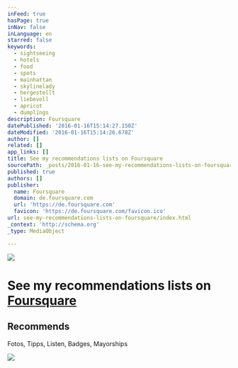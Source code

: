 ```yaml
---
inFeed: true
hasPage: true
inNav: false
inLanguage: en
starred: false
keywords:
  - sightseeing
  - hotels
  - food
  - spots
  - mainhattan
  - skylinelady
  - hergestellt
  - liebevoll
  - apricot
  - dumplings
description: Foursquare
datePublished: '2016-01-16T15:14:27.150Z'
dateModified: '2016-01-16T15:14:26.678Z'
author: []
related: []
app_links: []
title: See my recommendations lists on Foursquare
sourcePath: _posts/2016-01-16-see-my-recommendations-lists-on-foursquare.md
published: true
authors: []
publisher:
  name: Foursquare
  domain: de.foursquare.com
  url: 'https://de.foursquare.com'
  favicon: 'https://de.foursquare.com/favicon.ico'
url: see-my-recommendations-lists-on-foursquare/index.html
_context: 'http://schema.org'
_type: MediaObject

---
```

![](https://the-grid-user-content.s3-us-west-2.amazonaws.com/eef77b95-23c0-4a1a-b341-bccd8d47c1d4.gif)

# See my recommendations lists on [Foursquare][0]

<article style=""><h1>Recommends</h1><p>Fotos, Tipps, Listen, Badges, Mayorships </p><img src="https://s3-us-west-2.amazonaws.com/the-grid-img/p/85cba8d1b6c2fe4b95615618391abde820000dba.jpg" /></article>



[0]: https://de.foursquare.com/skylinelady/lists